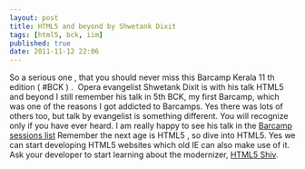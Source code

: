 ```yaml
---
layout: post
title: HTML5 and beyond by Shwetank Dixit
tags: [html5, bck, iim]
published: true
date: 2011-11-12 22:06
---
```

So a serious one , that you should never miss this Barcamp Kerala 11 th edition ( \#BCK ) .  Opera evangelist Shwetank Dixit is with his talk HTML5 and beyond  I still remember his talk in 5th BCK, my first Barcamp, which was one of the reasons I got addicted to Barcamps. Yes there was lots of others too, but talk by evangelist is something different. You will recognize only if you have ever heard. I am really happy to see his talk in the [Barcamp sessions list](http://www.barcampkerala.org/blog/sessions/)  Remember the next age is HTML5 , so dive into HTML5. Yes we can start developing HTML5 websites which old IE can also make use of it. Ask your developer to start learning about the modernizer, [HTML5 Shiv](http://en.wikipedia.org/wiki/HTML5_Shiv).   
